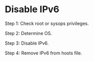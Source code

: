# Disable IPv6

Step 1:
Check root or sysops privileges.

Step 2:
Determine OS.

Step 3:
Disable IPv6.

Step 4:
Remove IPv6 from hosts file.
